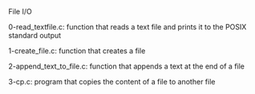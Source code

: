 File I/O

0-read_textfile.c: function that reads a text file and prints it to the POSIX standard output

1-create_file.c: function that creates a file

2-append_text_to_file.c: function that appends a text at the end of a file

3-cp.c: program that copies the content of a file to another file
